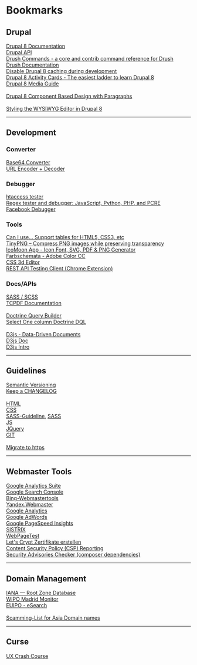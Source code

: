 # Bookmarks

## Drupal
[Drupal 8 Documentation](https://www.drupal.org/docs/8)<br>
[Drupal API](https://api.drupal.org/api/drupal)<br>
[Drush Commands - a core and contrib command reference for Drush](http://www.drushcommands.com/)<br>
[Drush Documentation](http://docs.drush.org)<br>
[Disable Drupal 8 caching during development](https://www.drupal.org/node/2598914)<br>
[Drupal 8 Activity Cards - The easiest ladder to learn Drupal 8](http://www.d8cards.com/)<br>
[Drupal 8 Media Guide](https://www.gitbook.com/book/drupal-media/drupal8-guide/details)<br>
<br>
[Drupal 8 Component Based Design with Paragraphs](https://youtu.be/EC-0vsX1Tag)<br>
<br>
[Styling the WYSIWYG Editor in Drupal 8](https://www.lullabot.com/articles/styling-the-wysiwyg-editor-in-drupal-8)

***
## Development
### Converter
[Base64 Converter](http://base64converter.com/)<br>
[URL Encoder + Decoder](https://www.urlencoder.org/)

### Debugger
[htaccess tester](http://htaccess.madewithlove.be/)<br>
[Regex tester and debugger: JavaScript, Python, PHP, and PCRE](https://regex101.com/)<br>
[Facebook Debugger](https://developers.facebook.com/tools/debug/)

### Tools
[Can I use... Support tables for HTML5, CSS3, etc](http://caniuse.com/)<br>
[TinyPNG – Compress PNG images while preserving transparency](https://tinypng.com/)<br>
[IcoMoon App - Icon Font, SVG, PDF & PNG Generator](https://icomoon.io/app/#/select)<br>
[Farbschemata - Adobe Color CC](https://color.adobe.com/de/create/color-wheel/)<br>
[CSS 3d Editor](http://tridiv.com/app/)<br>
[REST API Testing Client (Chrome Extension)](https://restlet.com/modules/client/)

### Docs/APIs
[SASS / SCSS](http://sass-lang.com/guide)<br>
[TCPDF Documentation](http://www.tcpdf.org/doc/code/classTCPDF.html)<br>
<br>
[Doctrine Query Builder](http://docs.doctrine-project.org/projects/doctrine-orm/en/latest/reference/query-builder.html)<br>
[Select One column Doctrine DQL](http://stackoverflow.com/a/14413127)<br>
<br>
[D3js - Data-Driven Documents](https://d3js.org/)<br>
[D3js Doc](https://github.com/d3/d3/wiki)<br>
[D3js Intro](https://github.com/curran/screencasts/tree/gh-pages/introToD3)

***
## Guidelines
[Semantic Versioning](http://semver.org)<br>
[Keep a CHANGELOG](http://keepachangelog.com)<br>
<br>
[HTML](https://github.com/bendc/frontend-guidelines)<br>
[CSS](https://github.com/AllThingsSmitty/css-protips)<br>
[SASS-Guideline](https://sass-guidelin.es/de/),
[SASS](https://github.com/airbnb/css)<br>
[JS](https://github.com/timofurrer/javascript-style-guide)<br>
[JQuery](https://github.com/AllThingsSmitty/jquery-tips-everyone-should-know)<br>
[GIT](https://www.atlassian.com/git/tutorials/comparing-workflows/centralized-workflow/)<br>
<br>
[Migrate to https](https://movingtohttps.com/)

***
## Webmaster Tools
[Google Analytics Suite](https://360suite.google.com/overview/home?authuser=0)<br>
[Google Search Console](https://www.google.com/webmasters/tools)<br>
[Bing-Webmastertools](https://www.bing.com/webmaster/home/mysites)<br>
[Yandex.Webmaster](https://webmaster.yandex.com/sites/)<br>
[Google Analytics](https://analytics.google.com)<br>
[Google AdWords](https://adwords.google.com)<br>
[Google PageSpeed Insights](https://developers.google.com/speed/pagespeed/insights/)<br>
[SISTRIX](https://next.sistrix.de/toolbox/index)<br>
[WebPageTest](http://www.webpagetest.org)<br>
[Let's Crypt Zertifikate erstellen](https://www.sslforfree.com)<br>
[Content Security Policy (CSP) Reporting](https://report-uri.io)<br>
[Security Advisories Checker (composer dependencies)](https://security.sensiolabs.org/check)

***
## Domain Management
[IANA — Root Zone Database](https://www.iana.org/domains/root/db)<br>
[WIPO Madrid Monitor](http://www.wipo.int/branddb/wo/en/)<br>
[EUIPO - eSearch](https://euipo.europa.eu/eSearch/)<br>
<br>
[Scamming-List for Asia Domain names](scam.europeandomaincentre.com)

***
## Curse
[UX Crash Course](http://thehipperelement.com/post/75476711614/ux-crash-course-31-fundamentals)
